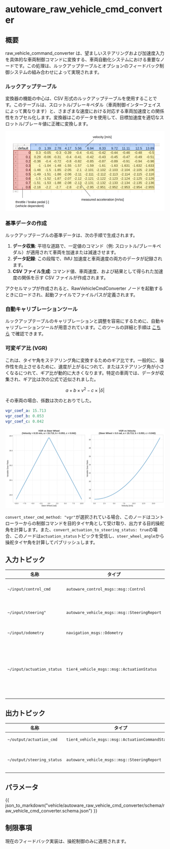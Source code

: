 # autoware_raw_vehicle_cmd_converter

## 概要

raw_vehicle_command_converter は、望ましいステアリングおよび加速度入力を具体的な車両制御コマンドに変換する、車両自動化システムにおける重要なノードです。この処理は、ルックアップテーブルとオプションのフィードバック制御システムの組み合わせによって実現されます。

### ルックアップテーブル

変換器の機能の中心は、CSV 形式のルックアップテーブルを使用することです。このテーブルは、スロットル/ブレーキペダル（車両制御インターフェイスによって異なります）と、さまざまな速度における対応する車両加速度との関係性をカプセル化します。変換器はこのデータを使用して、目標加速度を適切なスロットル/ブレーキ値に正確に変換します。

![accel-brake-map-table](./figure/accel-brake-map-table.png)

### 基準データの作成

ルックアップテーブルの基準データは、次の手順で生成されます。

1. **データ収集**: 平坦な道路で、一定値のコマンド（例: スロットル/ブレーキペダル）が適用されて車両を加速または減速させます。
2. **データ記録**: この段階で、IMU 加速度と車両速度の両方のデータが記録されます。
3. **CSV ファイル生成**: コマンド値、車両速度、および結果として得られた加速度の関係を示す CSV ファイルが作成されます。

アクセルマップが作成されると、RawVehicleCmdConverter ノードを起動するときにロードされ、起動ファイルでファイルパスが定義されます。

### 自動キャリブレーションツール

ルックアップテーブルのキャリブレーションと調整を容易にするために、自動キャリブレーションツールが用意されています。このツールの詳細と手順は [こちら](https://github.com/autowarefoundation/autoware.universe/blob/main/vehicle/autoware_accel_brake_map_calibrator/README.md) で確認できます。

### 可変ギア比 (VGR)

これは、タイヤ角をステアリング角に変換するためのギア比です。一般的に、操作性を向上させるために、速度が上がるにつれて、またはステアリング角が小さくなるにつれて、ギア比が動的に大きくなります。特定の車両では、データが収集され、ギア比は次の公式で近似されました。

$$
a + b \times v^2 - c \times \lvert \delta \rvert
$$

その車両の場合、係数は次のとおりでした。


```yaml
vgr_coef_a: 15.713
vgr_coef_b: 0.053
vgr_coef_c: 0.042
```

![vgr](./figure/vgr.svg)

`convert_steer_cmd_method: "vgr"`が選択されている場合、このノードはコントローラーからの制御コマンドを目的タイヤ角として受け取り、出力する目的操舵角を計算します。また、`convert_actuation_to_steering_status: true`の場合、このノードは`actuation_status`トピックを受信し、`steer_wheel_angle`から操舵タイヤ角を計算してパブリッシュします。

## 入力トピック

| 名称                       | タイプ                                       | 説明                                                                                                                                                                                                                                                                                                                                                                                                                                                                                                                              |
| -------------------------- | ------------------------------------------ | -------------------------------------------------------------------------------------------------------------------------------------------------------------------------------------------------------------------------------------------------------------------------------------------------------------------------------------------------------------------------------------------------------------------------------------------------------------------------------------------------------------------------------------------------------------------------------------------------------------------------------------------------------------------------------------------------- |
| `~/input/control_cmd`      | `autoware_control_msgs::msg::Control` | ターゲットの速度/加速度/ステアリング角度/ステアリング角度速度は、アクチュエータコマンドを計算するために必要です。                                                                                                                                                                                                                                                                                                                                                                                                                                                                                                                                                                                                                                          |
| `~/input/steering"`        | `autoware_vehicle_msgs::msg::SteeringReport` | `convert_actuation_to_steering_status: false` の場合のみサブスクライブします。ステアリングフィードバック制御に使用されるステアリングの現在の状態                                                                                                                                                                                                                                                                                                                                                                                                                                                                                                                                                                                            |
| `~/input/odometry`         | `navigation_msgs::Odometry`                  | オドメトリの `twist` トピックが使用されます。                                                                                                                                                                                                                                                                                                                                                                                                                                                                                                                                                                                                                                                                                                                                                                                                                                                                                                                                                                                                                                  |
| `~/input/actuation_status` | `tier4_vehicle_msgs::msg::ActuationStatus`   | アクチュエータステータスは、車両側に送信されるのと同じタイプのステータスを受信すると想定されています。たとえば、スロットル/ブレーキペダル/ステアリングホイール角度が送信された場合、同じタイプのステータスが受信されます。ステアリングホイール角度の場合は、このノードでステアリングタイヤ角度と VGR の計算に使用されます。 |

## 出力トピック

| 名称                       | タイプ                                             | 説明                                                                                                                         |
| -------------------------- | ------------------------------------------------ | ------------------------------------------------------------------------------------------------------------------------------------- |
| `~/output/actuation_cmd`   | `tier4_vehicle_msgs::msg::ActuationCommandStamped` | 車両が機械的入力を適用するためのアクチュエーションコマンド                                                                            |
| `~/output/steering_status` | `autoware_vehicle_msgs::msg::SteeringReport`       | `convert_actuation_to_steering_status: true` の場合のみ公開されます。ステアリングタイヤ角度はステアリングホイール角度から計算されて公開されます。 |

## パラメータ

{{ json_to_markdown("vehicle/autoware_raw_vehicle_cmd_converter/schema/raw_vehicle_cmd_converter.schema.json") }}

## 制限事項

現在のフィードバック実装は、操舵制御のみに適用されます。

